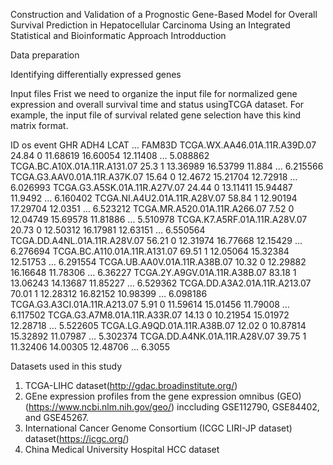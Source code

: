 Construction and Validation of a Prognostic Gene-Based Model for Overall Survival Prediction in Hepatocellular Carcinoma Using an Integrated Statistical and Bioinformatic Approach
Introdduction 


Data preparation

Identifying differentially expressed genes 

Input files
Frist we need to organize the input file for normalized gene expression and overall survival time and status usingTCGA dataset. For example, the input file of survival related gene selection have this kind matrix format.

ID	os	event	GHR	ADH4	LCAT	…	FAM83D
TCGA.WX.AA46.01A.11R.A39D.07	24.84	0	11.68619	16.60054	12.11408	…	5.088862
TCGA.BC.A10X.01A.11R.A131.07	25.3	1	13.36989	16.53799	11.884	…	6.215566
TCGA.G3.AAV0.01A.11R.A37K.07	15.64	0	12.4672	15.21704	12.72918	…	6.026993
TCGA.G3.A5SK.01A.11R.A27V.07	24.44	0	13.11411	15.94487	11.9492	…	6.160402
TCGA.NI.A4U2.01A.11R.A28V.07	58.84	1	12.90194	17.29704	12.0351	…	6.523212
TCGA.MR.A520.01A.11R.A266.07	7.52	0	12.04749	15.69578	11.81886	…	5.510978
TCGA.K7.A5RF.01A.11R.A28V.07	20.73	0	12.50312	16.17981	12.63151	…	6.550564
TCGA.DD.A4NL.01A.11R.A28V.07	56.21	0	12.31974	16.77668	12.15429	…	6.276694
TCGA.BC.A110.01A.11R.A131.07	69.51	1	12.05064	15.32384	12.51753	…	6.291554
TCGA.UB.AA0V.01A.11R.A38B.07	10.32	0	12.29882	16.16648	11.78306	…	6.36227
TCGA.2Y.A9GV.01A.11R.A38B.07	83.18	1	13.06243	14.13687	11.85227	…	6.529362
TCGA.DD.A3A2.01A.11R.A213.07	70.01	1	12.28312	16.82152	10.98399	…	6.098186
TCGA.G3.A3CI.01A.11R.A213.07	5.91	0	11.59614	15.01456	11.79008	…	6.117502
TCGA.G3.A7M8.01A.11R.A33R.07	14.13	0	10.21954	15.01972	12.28718	…	5.522605
TCGA.LG.A9QD.01A.11R.A38B.07	12.02	0	10.87814	15.32892	11.07987	…	5.302374
TCGA.DD.A4NK.01A.11R.A28V.07	39.75	1	11.32406	14.00305	12.48706	…	6.3055



Datasets used in this study
1. TCGA-LIHC dataset(http://gdac.broadinstitute.org/)
2. GEne expression profiles from the gene expression omnibus (GEO)(https://www.ncbi.nlm.nih.gov/geo/) inccluding GSE112790, GSE84402, and GSE45267.
3. International Cancer Genome Consortium (ICGC LIRI-JP dataset) dataset(https://icgc.org/)
4. China Medical University Hospital HCC dataset




